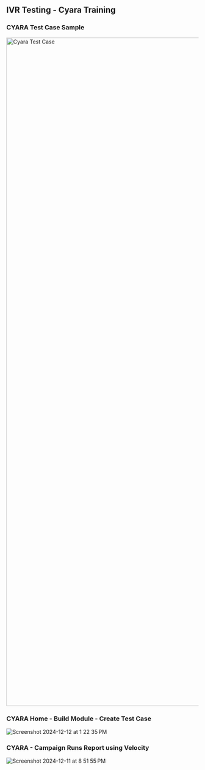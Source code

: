 
## IVR Testing - Cyara Training
### CYARA Test Case Sample
<img width="1747" alt="Cyara Test Case" src="https://github.com/user-attachments/assets/4ab0cf4f-7aeb-4cd5-b0ec-f10e11366c49">


### CYARA Home - Build Module - Create Test Case
![Screenshot 2024-12-12 at 1 22 35 PM](https://github.com/user-attachments/assets/3635b470-306e-4c56-b99d-ce028eca0691)


### CYARA - Campaign Runs Report using Velocity
![Screenshot 2024-12-11 at 8 51 55 PM](https://github.com/user-attachments/assets/1e65e6ad-5bc8-4ee6-80f9-84d5124e783d)


